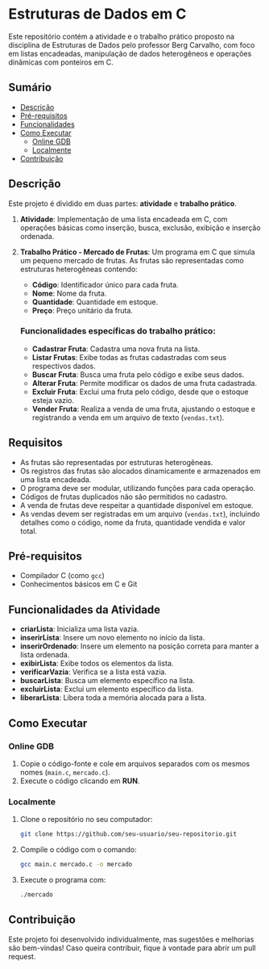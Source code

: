 # Estruturas de Dados em C

Este repositório contém a atividade e o trabalho prático proposto na disciplina de Estruturas de Dados pelo professor Berg Carvalho, com foco em listas encadeadas, manipulação de dados heterogêneos e operações dinâmicas com ponteiros em C.

## Sumário

- [Descrição](#descrição)
- [Pré-requisitos](#pré-requisitos)
- [Funcionalidades](#funcionalidades)
- [Como Executar](#como-executar)
  - [Online GDB](#online-gdb)
  - [Localmente](#localmente)
- [Contribuição](#contribuição)

## Descrição

Este projeto é dividido em duas partes: **atividade** e **trabalho prático**.

1. **Atividade**: Implementação de uma lista encadeada em C, com operações básicas como inserção, busca, exclusão, exibição e inserção ordenada.

2. **Trabalho Prático - Mercado de Frutas**: 
   Um programa em C que simula um pequeno mercado de frutas. As frutas são representadas como estruturas heterogêneas contendo:
   - **Código**: Identificador único para cada fruta.
   - **Nome**: Nome da fruta.
   - **Quantidade**: Quantidade em estoque.
   - **Preço**: Preço unitário da fruta.

   ### Funcionalidades específicas do trabalho prático:
   - **Cadastrar Fruta**: Cadastra uma nova fruta na lista.
   - **Listar Frutas**: Exibe todas as frutas cadastradas com seus respectivos dados.
   - **Buscar Fruta**: Busca uma fruta pelo código e exibe seus dados.
   - **Alterar Fruta**: Permite modificar os dados de uma fruta cadastrada.
   - **Excluir Fruta**: Exclui uma fruta pelo código, desde que o estoque esteja vazio.
   - **Vender Fruta**: Realiza a venda de uma fruta, ajustando o estoque e registrando a venda em um arquivo de texto (`vendas.txt`).

## Requisitos

- As frutas são representadas por estruturas heterogêneas.
- Os registros das frutas são alocados dinamicamente e armazenados em uma lista encadeada.
- O programa deve ser modular, utilizando funções para cada operação.
- Códigos de frutas duplicados não são permitidos no cadastro.
- A venda de frutas deve respeitar a quantidade disponível em estoque.
- As vendas devem ser registradas em um arquivo (`vendas.txt`), incluindo detalhes como o código, nome da fruta, quantidade vendida e valor total.

## Pré-requisitos

- Compilador C (como `gcc`)
- Conhecimentos básicos em C e Git

## Funcionalidades da Atividade

- **criarLista**: Inicializa uma lista vazia.
- **inserirLista**: Insere um novo elemento no início da lista.
- **inserirOrdenado**: Insere um elemento na posição correta para manter a lista ordenada.
- **exibirLista**: Exibe todos os elementos da lista.
- **verificarVazia**: Verifica se a lista está vazia.
- **buscarLista**: Busca um elemento específico na lista.
- **excluirLista**: Exclui um elemento específico da lista.
- **liberarLista**: Libera toda a memória alocada para a lista.

## Como Executar

### Online GDB

1. Copie o código-fonte e cole em arquivos separados com os mesmos nomes (`main.c`, `mercado.c`).
2. Execute o código clicando em **RUN**.

### Localmente

1. Clone o repositório no seu computador:
   ```bash
   git clone https://github.com/seu-usuario/seu-repositorio.git
   ```
2. Compile o código com o comando:
   ```bash
   gcc main.c mercado.c -o mercado
   ```
3. Execute o programa com:
   ```bash
   ./mercado
   ```

## Contribuição

Este projeto foi desenvolvido individualmente, mas sugestões e melhorias são bem-vindas! Caso queira contribuir, fique à vontade para abrir um pull request.